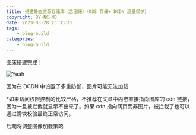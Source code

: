 ```yaml
---
title: 搭建静态资源存储库（含图床）（OSS 存储+ DCDN 流量保护）
copyright: BY-NC-ND
date: 2023-03-28 23:33:15
tags:
    - blog-build
categories:
    - blog-build
---
```


图床搭建完成！

![Yeah](https://image.cc01cc.cn/FmKsvhSakAEIzEg.jpg)

因为在 DCDN 中设置了多重防御，图片可能无法加载

*如果访问权限控制的比较严格，不推荐在文章中内嵌直接指向图库的 cdn 链接，因为一旦被拦截就显示不出来了。如果 cdn 指向网页而非图片，被拦截了也可以通过滑块校验最终正常访问。

后期将调整图像加载策略

<!--
Copyright © 2023-2024 [cc01cc](https://github.com/cc01cc)

本页面采用 [知识共享署名-非商业性使用 4.0 国际许可协议](http://creativecommons.org/licenses/by-nc/4.0/) 进行许可。

转载请注明原始地址：<https://cc01cc.com/>
-->